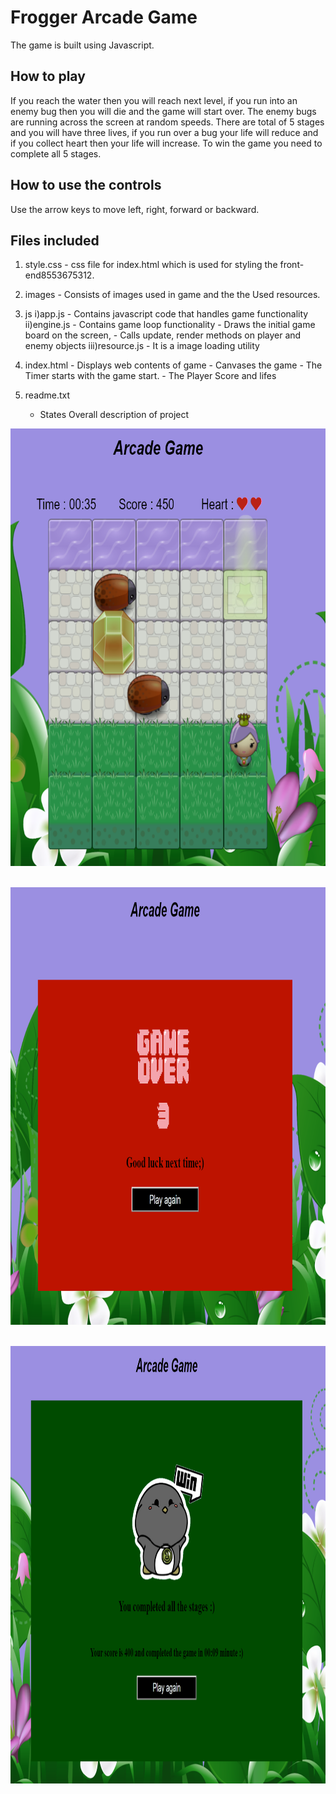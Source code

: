 # Frogger Arcade Game
The game is built using Javascript.

## How to play
 If you reach the water then you will reach next level, if you run into an enemy bug then you will die and the game will start over. The enemy bugs are running across the screen at random speeds. There are total of 5 stages and you will have three lives, if you run over a bug your life will reduce and if you collect heart then your life will increase. To win the game you need to complete all 5 stages.

## How to use the controls
Use the arrow keys to move left, right, forward or backward.

## Files included

1) style.css
        - css file for index.html which is used for styling the front-end8553675312.

2) images
        - Consists of images used in game and the the Used resources.

3) js
    i)app.js
        - Contains javascript code that handles game functionality 
    ii)engine.js
	   - Contains game loop functionality 
	   - Draws the initial game board on the screen,
	   - Calls update, render methods on player and enemy objects 
    iii)resource.js
	   - It is a image loading utility

4) index.html
        - Displays web contents of game
        - Canvases the game
        - The Timer starts with the game start.
        - The Player Score and lifes

5) readme.txt
    - States Overall description of project
    
    
<img src="screenshots/Screenshot1.PNG" width="700px" height="700px">&ensp;

<img src="screenshots/Screenshot2.PNG" width="700px" height="700px">&ensp;

<img src="screenshots/Screenshot3.PNG" width="700px" height="700px">&ensp;